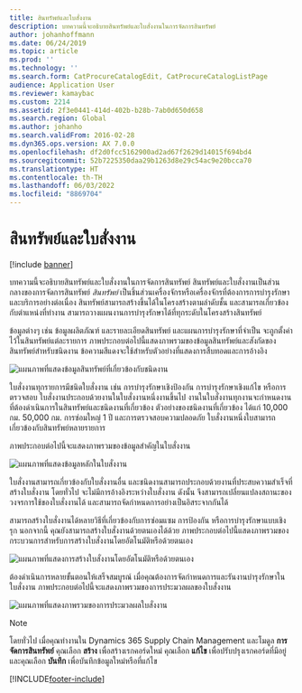 ```yaml
---
title: สินทรัพย์และใบสั่งงาน
description: บทความนี้จะอธิบายสินทรัพย์และใบสั่งงานในการจัดการสินทรัพย์
author: johanhoffmann
ms.date: 06/24/2019
ms.topic: article
ms.prod: ''
ms.technology: ''
ms.search.form: CatProcureCatalogEdit, CatProcureCatalogListPage
audience: Application User
ms.reviewer: kamaybac
ms.custom: 2214
ms.assetid: 2f3e0441-414d-402b-b28b-7ab0d650d658
ms.search.region: Global
ms.author: johanho
ms.search.validFrom: 2016-02-28
ms.dyn365.ops.version: AX 7.0.0
ms.openlocfilehash: df2d0fcc5162900ad2ad67f2629d14015f694bd4
ms.sourcegitcommit: 52b7225350daa29b1263d8e29c54ac9e20bcca70
ms.translationtype: HT
ms.contentlocale: th-TH
ms.lasthandoff: 06/03/2022
ms.locfileid: "8869704"
---
```

# <a name="assets-and-work-orders"></a>สินทรัพย์และใบสั่งงาน

[!include [banner](../../includes/banner.md)]

 

บทความนี้จะอธิบายสินทรัพย์และใบสั่งงานในการจัดการสินทรัพย์ สินทรัพย์และใบสั่งงานเป็นส่วนกลางของการจัดการสินทรัพย์ *สินทรัพย์* เป็นชิ้นส่วนเครื่องจักรหรือเครื่องจักรที่ต้องการการบำรุงรักษาและบริการอย่างต่อเนื่อง สินทรัพย์สามารถสร้างขึ้นได้ในโครงสร้างตามลำดับชั้น และสามารถเกี่ยวข้องกับตำแหน่งที่ทำงาน สามารถวางแผนงานการบำรุงรักษาได้ที่ทุกระดับในโครงสร้างสินทรัพย์

ข้อมูลต่างๆ เช่น ข้อมูลผลิตภัณฑ์ และรายละเอียดสินทรัพย์ และแผนการบำรุงรักษาที่จำเป็น จะถูกตั้งค่าไว้ในสินทรัพย์แต่ละรายการ ภาพประกอบต่อไปนี้แสดงภาพรวมของข้อมูลสินทรัพย์และสังกัดของสินทรัพย์สำหรับชนิดงาน ข้อความสีแดงจะใช้สำหรับตัวอย่างที่แสดงการสืบทอดและการอ้างอิง

![แผนภาพที่แสดงข้อมูลสินทรัพย์ที่เกี่ยวข้องกับชนิดงาน](media/05-overview-image.png)

ใบสั่งงานทุกรายการมีชนิดใบสั่งงาน เช่น การบำรุงรักษาเชิงป้องกัน การบำรุงรักษาเชิงแก้ไข หรือการตรวจสอบ ใบสั่งงานประกอบด้วยงานในใบสั่งงานหนึ่งงานขึ้นไป งานในใบสั่งงานทุกงานจะกำหนดงานที่ต้องดำเนินการในสินทรัพย์และชนิดงานที่เกี่ยวข้อง ตัวอย่างของชนิดงานที่เกี่ยวข้อง ได้แก่ 10,000 กม. 50,000 กม. การซ่อมใหญ่ 1 ปี และการตรวจสอบความปลอดภัย ใบสั่งงานหนึ่งใบสามารถเกี่ยวข้องกับสินทรัพย์หลายรายการ

ภาพประกอบต่อไปนี้จะแสดงภาพรวมของข้อมูลสำคัญในใบสั่งงาน

![แผนภาพที่แสดงข้อมูลหลักในใบสั่งงาน](media/06-overview-image.png)

ใบสั่งงานสามารถเกี่ยวข้องกับใบสั่งงานอื่น และชนิดงานสามารถประกอบด้วยงานที่ประสบความสำเร็จที่สร้างใบสั่งงาน โดยทั่วไป จะไม่มีการอ้างอิงระหว่างใบสั่งงาน ดังนั้น จึงสามารถเปลี่ยนแปลงสถานะของวงจรการใช้ของใบสั่งงานได้ และสามารถจัดกำหนดการอย่างเป็นอิสระจากกันได้

สามารถสร้างใบสั่งงานได้หลายวิธีที่เกี่ยวข้องกับการซ่อมแซม การป้องกัน หรือการบำรุงรักษาแบบเชิงรุก นอกจากนี้ คุณยังสามารถสร้างใบสั่งงานด้วยตนเองได้ด้วย ภาพประกอบต่อไปนี้แสดงภาพรวมของกระบวนการสำหรับการสร้างใบสั่งงานโดยอัตโนมัติหรือด้วยตนเอง

![แผนภาพที่แสดงการสร้างใบสั่งงานโดยอัตโนมัติหรือด้วยตนเอง](media/07-overview-image.png)

ต้องดำเนินการหลายขั้นตอนให้เสร็จสมบูรณ์ เมื่อคุณต้องการจัดกำหนดการและรันงานบำรุงรักษาในใบสั่งงาน ภาพประกอบต่อไปนี้จะแสดงภาพรวมของการประมวลผลของใบสั่งงาน

![แผนภาพที่แสดงภาพรวมของการประมวลผลใบสั่งงาน](media/08-overview-image.png)

> [!NOTE]
> โดยทั่วไป เมื่อคุณทำงานใน Dynamics 365 Supply Chain Management และโมดูล **การจัดการสินทรัพย์** คุณเลือก **สร้าง** เพื่อสร้างเรกคอร์ดใหม่ คุณเลือก **แก้ไข** เพื่อปรับปรุงเรกคอร์ดที่มีอยู่ และคุณเลือก **บันทึก** เพื่อบันทึกข้อมูลใหม่หรือที่แก้ไข


[!INCLUDE[footer-include](../../../includes/footer-banner.md)]